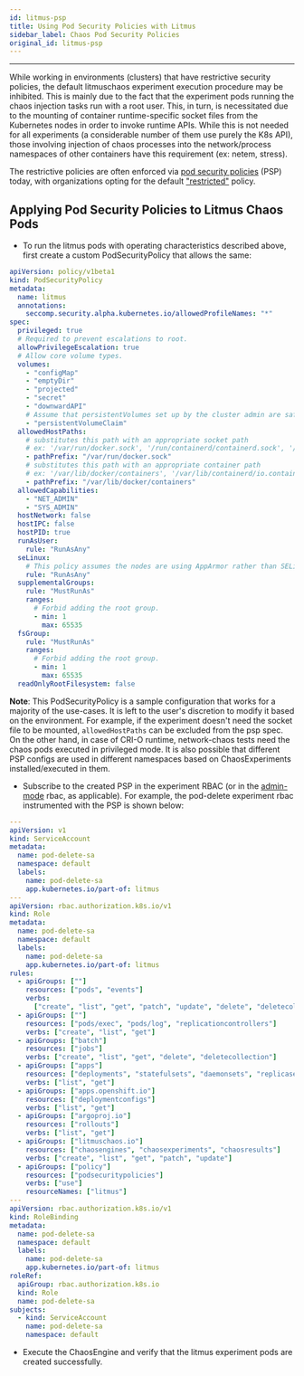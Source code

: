 ```yaml
---
id: litmus-psp
title: Using Pod Security Policies with Litmus
sidebar_label: Chaos Pod Security Policies
original_id: litmus-psp
---
```


---

While working in environments (clusters) that have restrictive security policies, the default litmuschaos experiment execution procedure may be inhibited. This is mainly due to the fact that the experiment pods running the chaos injection tasks run with a root user. This, in turn, is necessitated due to the mounting of container runtime-specific socket files from the Kubernetes nodes in order to invoke runtime APIs. While this is not needed for all experiments (a considerable number of them use purely the K8s API), those involving injection of chaos processes into the network/process namespaces of other containers have this requirement
(ex: netem, stress).

The restrictive policies are often enforced via [pod security policies](https://kubernetes.io/docs/concepts/policy/pod-security-policy/) (PSP) today, with organizations opting for the default ["restricted"](https://kubernetes.io/docs/concepts/policy/pod-security-policy/#example-policies) policy.

## Applying Pod Security Policies to Litmus Chaos Pods

- To run the litmus pods with operating characteristics described above, first create a custom PodSecurityPolicy that allows the same:

[embedmd]: # "https://raw.githubusercontent.com/litmuschaos/chaos-charts/master/pod-security-policy/psp-litmus.yaml yaml"

```yaml
apiVersion: policy/v1beta1
kind: PodSecurityPolicy
metadata:
  name: litmus
  annotations:
    seccomp.security.alpha.kubernetes.io/allowedProfileNames: "*"
spec:
  privileged: true
  # Required to prevent escalations to root.
  allowPrivilegeEscalation: true
  # Allow core volume types.
  volumes:
    - "configMap"
    - "emptyDir"
    - "projected"
    - "secret"
    - "downwardAPI"
    # Assume that persistentVolumes set up by the cluster admin are safe to use.
    - "persistentVolumeClaim"
  allowedHostPaths:
    # substitutes this path with an appropriate socket path
    # ex: '/var/run/docker.sock', '/run/containerd/containerd.sock', '/run/crio/crio.sock'
    - pathPrefix: "/var/run/docker.sock"
    # substitutes this path with an appropriate container path
    # ex: '/var/lib/docker/containers', '/var/lib/containerd/io.containerd.runtime.v1.linux/k8s.io', '/var/lib/containers/storage/overlay/'
    - pathPrefix: "/var/lib/docker/containers"
  allowedCapabilities:
    - "NET_ADMIN"
    - "SYS_ADMIN"
  hostNetwork: false
  hostIPC: false
  hostPID: true
  runAsUser:
    rule: "RunAsAny"
  seLinux:
    # This policy assumes the nodes are using AppArmor rather than SELinux.
    rule: "RunAsAny"
  supplementalGroups:
    rule: "MustRunAs"
    ranges:
      # Forbid adding the root group.
      - min: 1
        max: 65535
  fsGroup:
    rule: "MustRunAs"
    ranges:
      # Forbid adding the root group.
      - min: 1
        max: 65535
  readOnlyRootFilesystem: false
```

**Note**: This PodSecurityPolicy is a sample configuration that works for a majority of the use-cases. It is left to the user's discretion to modify it based on the environment. For example, if the experiment doesn't need the socket file to be mounted, `allowedHostPaths` can be excluded from the psp spec. On the other hand, in case of CRI-O runtime, network-chaos tests need the chaos pods executed in privileged mode. It is also possible that different PSP configs are used in different namespaces based on ChaosExperiments installed/executed in them.

- Subscribe to the created PSP in the experiment RBAC (or in the [admin-mode](https://docs.litmuschaos.io/docs/admin-mode/#prepare-rbac-manifest) rbac, as applicable). For example, the pod-delete experiment rbac instrumented with the PSP is shown below:

[embedmd]: # "https://raw.githubusercontent.com/litmuschaos/chaos-charts/master/charts/generic/pod-delete/rbac-psp.yaml yaml"

```yaml
---
apiVersion: v1
kind: ServiceAccount
metadata:
  name: pod-delete-sa
  namespace: default
  labels:
    name: pod-delete-sa
    app.kubernetes.io/part-of: litmus
---
apiVersion: rbac.authorization.k8s.io/v1
kind: Role
metadata:
  name: pod-delete-sa
  namespace: default
  labels:
    name: pod-delete-sa
    app.kubernetes.io/part-of: litmus
rules:
  - apiGroups: [""]
    resources: ["pods", "events"]
    verbs:
      ["create", "list", "get", "patch", "update", "delete", "deletecollection"]
  - apiGroups: [""]
    resources: ["pods/exec", "pods/log", "replicationcontrollers"]
    verbs: ["create", "list", "get"]
  - apiGroups: ["batch"]
    resources: ["jobs"]
    verbs: ["create", "list", "get", "delete", "deletecollection"]
  - apiGroups: ["apps"]
    resources: ["deployments", "statefulsets", "daemonsets", "replicasets"]
    verbs: ["list", "get"]
  - apiGroups: ["apps.openshift.io"]
    resources: ["deploymentconfigs"]
    verbs: ["list", "get"]
  - apiGroups: ["argoproj.io"]
    resources: ["rollouts"]
    verbs: ["list", "get"]
  - apiGroups: ["litmuschaos.io"]
    resources: ["chaosengines", "chaosexperiments", "chaosresults"]
    verbs: ["create", "list", "get", "patch", "update"]
  - apiGroups: ["policy"]
    resources: ["podsecuritypolicies"]
    verbs: ["use"]
    resourceNames: ["litmus"]
---
apiVersion: rbac.authorization.k8s.io/v1
kind: RoleBinding
metadata:
  name: pod-delete-sa
  namespace: default
  labels:
    name: pod-delete-sa
    app.kubernetes.io/part-of: litmus
roleRef:
  apiGroup: rbac.authorization.k8s.io
  kind: Role
  name: pod-delete-sa
subjects:
  - kind: ServiceAccount
    name: pod-delete-sa
    namespace: default
```

- Execute the ChaosEngine and verify that the litmus experiment pods are created successfully.
